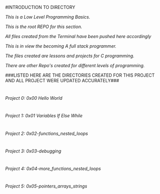 #INTRODUCTION TO DIRECTORY

_This is a Low Level Programming Basics._

_This is the root REPO for this section._

_All files created from the Terminal have been pushed here accordingly_

_This is in view the becoming A full stack programmer._

_The files created are lessons and projects for C programming._

_There are other Repo's created for different levels of programming._

###LISTED HERE ARE THE DIRECTORIES CREATED FOR THIS PROJECT AND ALL PROJECT WERE UPDATED ACCURATELY###
#
*Project 0: 0x00 Hello World*
#
*Project 1: 0x01 Variables If Else While*
#
*Project 2: 0x02-functions_nested_loops*
#
*Project 3: 0x03-debugging*
#
*Project 4: 0x04-more_functions_nested_loops*
#
*Project 5: 0x05-pointers_arrays_strings*
#
